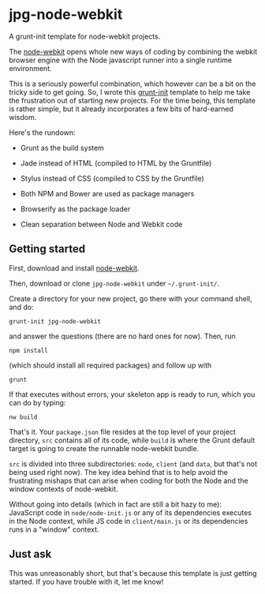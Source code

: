 jpg-node-webkit
===============

A grunt-init template for node-webkit projects.

The [node-webkit](https://github.com/rogerwang/node-webkit) opens whole new ways of coding by combining the webkit browser engine with the Node javascript runner into a single runtime environment.

This is a seriously powerful combination, which however can be a bit on the tricky side to get going. So, I wrote this [grunt-init](https://github.com/gruntjs/grunt-init) template to help me take the frustration out of starting new projects. 
For the time being, this template is rather simple, but it already incorporates a few bits of hard-earned wisdom.

Here's the rundown:

- Grunt as the build system

- Jade instead of HTML (compiled to HTML by the Gruntfile)

- Stylus instead of CSS (compiled to CSS by the Gruntfile)

- Both NPM and Bower are used as package managers

- Browserify as the package loader

- Clean separation between Node and Webkit code


Getting started
---------------

First, download and install [node-webkit](https://github.com/rogerwang/node-webkit).

Then, download or clone `jpg-node-webkit` under `~/.grunt-init/`.

Create a directory for your new project, go there with your command shell, and do:

```
grunt-init jpg-node-webkit
```

and answer the questions (there are no hard ones for now). Then, run

```
npm install
```

(which should install all required packages) and follow up with

```
grunt
```

If that executes without errors, your skeleton app is ready to run, which you can do by typing:

```
nw build
```

That's it. Your `package.json` file resides at the top level of your project directory, `src` contains all of its code, while `build` is where the Grunt default target is going to create the runnable node-webkit bundle.

`src` is divided into three subdirectories: `node`, `client` (and `data`, but that's not being used right now). The key idea behind that is to help avoid the frustrating mishaps that can arise when coding for both the Node and the window contexts of node-webkit.

Without going into details (which in fact are still a bit hazy to me): JavaScript code in `node/node-init.js` or any of its dependencies executes in the Node context, while JS code in `client/main.js` or its dependencies runs in a "window" context.


Just ask
--------

This was unreasonably short, but that's because this template is just getting started. If you have trouble with it, let me know!
